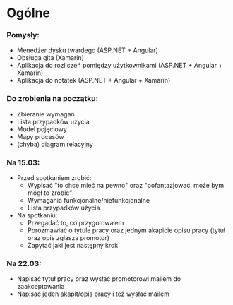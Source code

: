 # Ogólne
### Pomysły: 
- Menedżer dysku twardego (ASP.NET + Angular) 
- Obsługa gita (Xamarin) 
- Aplikacja do rozliczeń pomiędzy użytkownikami (ASP.NET + Angular + Xamarin) 
- Aplikacja do notatek (ASP.NET + Angular + Xamarin) 

### Do zrobienia na początku:
- Zbieranie wymagań 
- Lista przypadków użycia 
- Model pojęciowy 
- Mapy procesów 
- (chyba) diagram relacyjny 

### Na 15.03:
- Przed spotkaniem zrobić: 
  - Wypisać "to chcę mieć na pewno" oraz "pofantazjować, może bym mógł to zrobić" 
  - Wymagania funkcjonalne/niefunkcjonalne 
  - Lista przypadków użycia 
- Na spotkaniu: 
  - Przegadać to, co przygotowałem 
  - Porozmawiać o tytule pracy oraz jednym akapicie opisu pracy (tytuł oraz opis zgłasza promotor)
  - Zapytać jaki jest następny krok

### Na 22.03:
- Napisać tytuł pracy oraz wysłać promotorowi mailem do zaakceptowania
- Napisać jeden akapit/opis pracy i też wysłać mailem